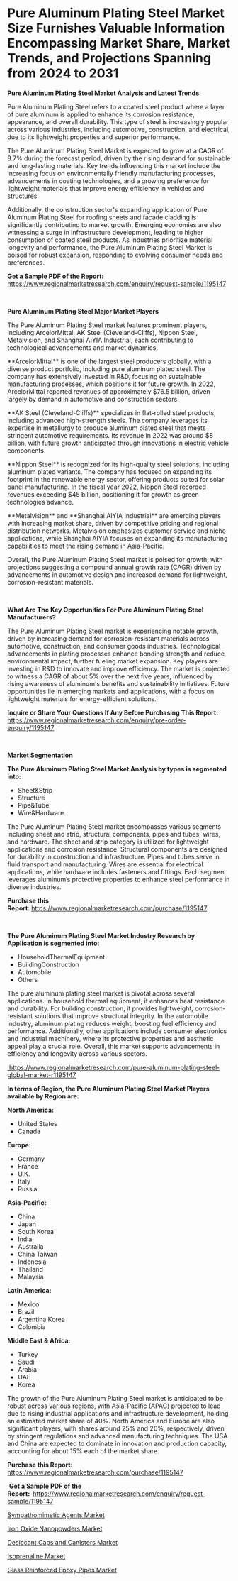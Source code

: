 <p><h1>Pure Aluminum Plating Steel Market Size Furnishes Valuable Information Encompassing Market Share, Market Trends, and Projections Spanning from 2024 to 2031</h1></p><p><strong>Pure Aluminum Plating Steel Market Analysis and Latest Trends</strong></p>
<p><p>Pure Aluminum Plating Steel refers to a coated steel product where a layer of pure aluminum is applied to enhance its corrosion resistance, appearance, and overall durability. This type of steel is increasingly popular across various industries, including automotive, construction, and electrical, due to its lightweight properties and superior performance. </p><p>The Pure Aluminum Plating Steel Market is expected to grow at a CAGR of 8.7% during the forecast period, driven by the rising demand for sustainable and long-lasting materials. Key trends influencing this market include the increasing focus on environmentally friendly manufacturing processes, advancements in coating technologies, and a growing preference for lightweight materials that improve energy efficiency in vehicles and structures. </p><p>Additionally, the construction sector's expanding application of Pure Aluminum Plating Steel for roofing sheets and facade cladding is significantly contributing to market growth. Emerging economies are also witnessing a surge in infrastructure development, leading to higher consumption of coated steel products. As industries prioritize material longevity and performance, the Pure Aluminum Plating Steel Market is poised for robust expansion, responding to evolving consumer needs and preferences.</p></p>
<p><strong>Get a Sample PDF of the Report:&nbsp;</strong> <a href="https://www.regionalmarketresearch.com/enquiry/request-sample/1195147">https://www.regionalmarketresearch.com/enquiry/request-sample/1195147</a></p>
<p>&nbsp;</p>
<p><strong>Pure Aluminum Plating Steel Major Market Players</strong></p>
<p><p>The Pure Aluminum Plating Steel market features prominent players, including ArcelorMittal, AK Steel (Cleveland-Cliffs), Nippon Steel, Metalvision, and Shanghai AIYIA Industrial, each contributing to technological advancements and market dynamics.</p><p>**ArcelorMittal** is one of the largest steel producers globally, with a diverse product portfolio, including pure aluminum plated steel. The company has extensively invested in R&D, focusing on sustainable manufacturing processes, which positions it for future growth. In 2022, ArcelorMittal reported revenues of approximately $76.5 billion, driven largely by demand in automotive and construction sectors.</p><p>**AK Steel (Cleveland-Cliffs)** specializes in flat-rolled steel products, including advanced high-strength steels. The company leverages its expertise in metallurgy to produce aluminum plated steel that meets stringent automotive requirements. Its revenue in 2022 was around $8 billion, with future growth anticipated through innovations in electric vehicle components.</p><p>**Nippon Steel** is recognized for its high-quality steel solutions, including aluminum plated variants. The company has focused on expanding its footprint in the renewable energy sector, offering products suited for solar panel manufacturing. In the fiscal year 2022, Nippon Steel recorded revenues exceeding $45 billion, positioning it for growth as green technologies advance.</p><p>**Metalvision** and **Shanghai AIYIA Industrial** are emerging players with increasing market share, driven by competitive pricing and regional distribution networks. Metalvision emphasizes customer service and niche applications, while Shanghai AIYIA focuses on expanding its manufacturing capabilities to meet the rising demand in Asia-Pacific.</p><p>Overall, the Pure Aluminum Plating Steel market is poised for growth, with projections suggesting a compound annual growth rate (CAGR) driven by advancements in automotive design and increased demand for lightweight, corrosion-resistant materials.</p></p>
<p>&nbsp;</p>
<p><strong>What Are The Key Opportunities For Pure Aluminum Plating Steel Manufacturers?</strong></p>
<p><p>The Pure Aluminum Plating Steel market is experiencing notable growth, driven by increasing demand for corrosion-resistant materials across automotive, construction, and consumer goods industries. Technological advancements in plating processes enhance bonding strength and reduce environmental impact, further fueling market expansion. Key players are investing in R&D to innovate and improve efficiency. The market is projected to witness a CAGR of about 5% over the next five years, influenced by rising awareness of aluminum's benefits and sustainability initiatives. Future opportunities lie in emerging markets and applications, with a focus on lightweight materials for energy-efficient solutions.</p></p>
<p><strong>Inquire or Share Your Questions If Any Before Purchasing This Report:</strong> <a href="https://www.regionalmarketresearch.com/enquiry/pre-order-enquiry/1195147">https://www.regionalmarketresearch.com/enquiry/pre-order-enquiry/1195147</a></p>
<p>&nbsp;</p>
<p><strong>Market Segmentation</strong></p>
<p><strong>The Pure Aluminum Plating Steel Market Analysis by types is segmented into:</strong></p>
<p><ul><li>Sheet&Strip</li><li>Structure</li><li>Pipe&Tube</li><li>Wire&Hardware</li></ul></p>
<p><p>The Pure Aluminum Plating Steel market encompasses various segments including sheet and strip, structural components, pipes and tubes, wires, and hardware. The sheet and strip category is utilized for lightweight applications and corrosion resistance. Structural components are designed for durability in construction and infrastructure. Pipes and tubes serve in fluid transport and manufacturing. Wires are essential for electrical applications, while hardware includes fasteners and fittings. Each segment leverages aluminum’s protective properties to enhance steel performance in diverse industries.</p></p>
<p><strong>Purchase this Report:&nbsp;</strong><a href="https://www.regionalmarketresearch.com/purchase/1195147">https://www.regionalmarketresearch.com/purchase/1195147</a></p>
<p>&nbsp;</p>
<p><strong>The Pure Aluminum Plating Steel Market Industry Research by Application is segmented into:</strong></p>
<p><ul><li>HouseholdThermalEquipment</li><li>BuildingConstruction</li><li>Automobile</li><li>Others</li></ul></p>
<p><p>The pure aluminum plating steel market is pivotal across several applications. In household thermal equipment, it enhances heat resistance and durability. For building construction, it provides lightweight, corrosion-resistant solutions that improve structural integrity. In the automobile industry, aluminum plating reduces weight, boosting fuel efficiency and performance. Additionally, other applications include consumer electronics and industrial machinery, where its protective properties and aesthetic appeal play a crucial role. Overall, this market supports advancements in efficiency and longevity across various sectors.</p></p>
<p><a href="https://www.regionalmarketresearch.com/pure-aluminum-plating-steel-global-market-r1195147">&nbsp;https://www.regionalmarketresearch.com/pure-aluminum-plating-steel-global-market-r1195147</a></p>
<p><strong>In terms of Region, the Pure Aluminum Plating Steel Market Players available by Region are:</strong></p>
<p>
    <p> <strong> North America: </strong>
        <ul>
            <li>United States</li>
            <li>Canada</li>
        </ul>
        </p> 
    <p> <strong> Europe: </strong>
        <ul>
            <li>Germany</li>
            <li>France</li>
            <li>U.K.</li>
            <li>Italy</li>
            <li>Russia</li>
        </ul>
        </p> 
    <p> <strong> Asia-Pacific: </strong>
        <ul>
            <li>China</li>
            <li>Japan</li>
            <li>South Korea</li>
            <li>India</li>
            <li>Australia</li>
            <li>China Taiwan</li>
            <li>Indonesia</li>
            <li>Thailand</li>
            <li>Malaysia</li>
        </ul>
        </p> 
    <p> <strong> Latin America: </strong>
        <ul>
            <li>Mexico</li>
            <li>Brazil</li>
            <li>Argentina Korea</li>
            <li>Colombia</li>
        </ul>
        </p> 
    <p> <strong> Middle East & Africa: </strong>
        <ul>
            <li>Turkey</li>
            <li>Saudi</li>
            <li>Arabia</li>
            <li>UAE</li>
            <li>Korea</li>
        </ul>
    </p>
    </p>
<p><p>The growth of the Pure Aluminum Plating Steel market is anticipated to be robust across various regions, with Asia-Pacific (APAC) projected to lead due to rising industrial applications and infrastructure development, holding an estimated market share of 40%. North America and Europe are also significant players, with shares around 25% and 20%, respectively, driven by stringent regulations and advanced manufacturing techniques. The USA and China are expected to dominate in innovation and production capacity, accounting for about 15% each of the market share.</p></p>
<p><strong>Purchase this Report: </strong><a href="https://www.regionalmarketresearch.com/purchase/1195147">https://www.regionalmarketresearch.com/purchase/1195147</a></p>
<p>&nbsp;<strong>Get a Sample PDF of the Report:&nbsp;&nbsp;</strong><a href="https://www.regionalmarketresearch.com/enquiry/request-sample/1195147">https://www.regionalmarketresearch.com/enquiry/request-sample/1195147</a></p>
<p><strong></strong></p>
<p><p><a href="https://www.linkedin.com/pulse/sympathomimetic-agents-market-research-report-exploring-ql5dc">Sympathomimetic Agents Market</a></p><p><a href="https://medium.com/@nickolej2mc/iron-oxide-nanopowders-market-size-growth-trends-statistics-forecasts-2024-2031-d7b27fefc10d?postPublishedType=repub">Iron Oxide Nanopowders Market</a></p><p><a href="https://issuu.com/reportprime-2/docs/desiccant-caps-and-canisters-market_f23c0d22f546a3">Desiccant Caps and Canisters Market</a></p><p><a href="https://www.linkedin.com/pulse/isoprenaline-market-insights-products-regional-analysis-akhgc">Isoprenaline Market</a></p><p><a href="https://issuu.com/reportprime-2/docs/glass-reinforced-epoxy-pipes-market_cf2cbf87ea49fc">Glass Reinforced Epoxy Pipes Market</a></p></p>